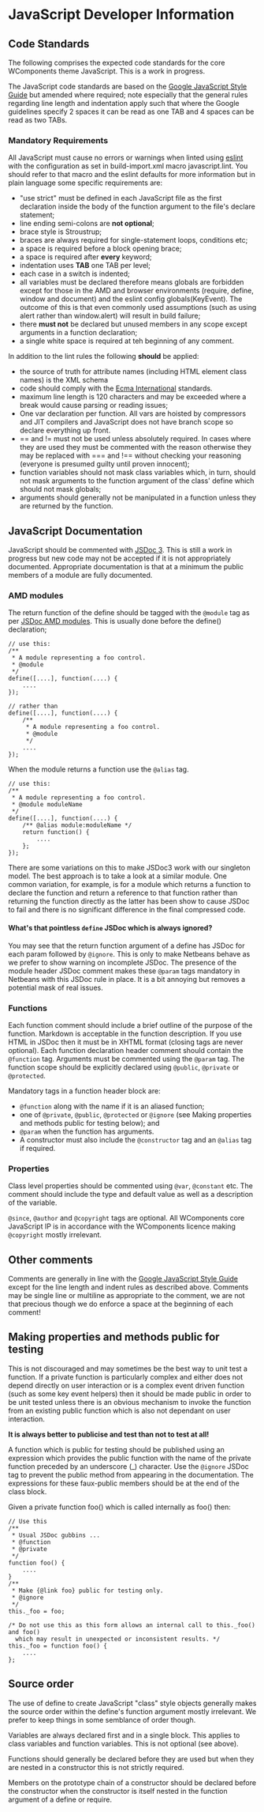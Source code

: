 # JavaScript Developer Information

## Code Standards
The following comprises the expected code standards for the core WComponents theme JavaScript. This is a work in
progress.

The JavaScript code standards are based on the [Google JavaScript Style Guide](https://google-styleguide.googlecode.com/svn/trunk/javascriptguide.xml)
but amended where required; note especially that the general rules regarding line length and indentation apply such that
where the Google guidelines specify 2 spaces it can be read as one TAB and 4 spaces can be read as two TABs.


### Mandatory Requirements

All JavaScript must cause no errors or warnings when linted using [eslint](http://http://eslint.org/) with the
configuration as set in build-import.xml macro javascript.lint. You should refer to that macro and the eslint defaults
for more information but in plain language some specific requirements are:

* "use strict" must be defined in each JavaScript file as the first declaration inside the body of the function argument
  to the file's declare statement;
* line ending semi-colons are **not optional**;
* brace style is Stroustrup;
* braces are always required for single-statement loops, conditions etc;
* a space is required before a block opening brace;
* a space is required after **every** keyword;
* indentation uses **TAB** one TAB per level;
* each case in a switch is indented;
* all variables must be declared therefore means globals are forbidden except for those in the AMD and browser
  environments (require, define, window and document) and the eslint config globals(KeyEvent). The outcome of this is
  that even commonly used assumptions (such as using alert rather than window.alert) will result in build failure;
* there **must not** be declared but unused members in any scope except arguments in a function declaration;
* a single white space is required at teh beginning of any comment.

In addition to the lint rules the following **should** be applied:

* the source of truth for attribute names (including HTML element class names) is the XML schema
* code should comply with the [Ecma International](http://www.ecma-international.org/publications/standards/Ecma-262.htm)
  standards.
* maximum line length is 120 characters and may be exceeded where a break would cause parsing or reading issues;
* One var declaration per function. All vars are hoisted by compressors and JIT compilers and JavaScript does not have
branch scope so declare everything up front.
* == and != must not be used unless absolutely required. In cases where they are used they must be commented with the
reason otherwise they may be replaced with === and !== without checking your reasoning (everyone is presumed guilty
until proven innocent);
* function variables should not mask class variables which, in turn, should not mask arguments to the function argument
of the class' define which should not mask globals;
* arguments should generally not be manipulated in a function unless they are returned by the function.

## JavaScript Documentation

JavaScript should be commented with [JSDoc 3](http://usejsdoc.org/). This is still a work in progress but new code may
not be accepted if it is not appropriately documented. Appropriate documentation is that at a minimum the public members
of a module are fully documented.

### AMD modules
The return function of the define should be tagged with the `@module` tag as per
[JSDoc AMD modules](http://usejsdoc.org/howto-amd-modules.html). This is usually done before the define() declaration;

    // use this:
    /**
     * A module representing a foo control.
     * @module
     */
    define([....], function(....) {
        ....
    });

    // rather than
    define([....], function(....) {
        /**
         * A module representing a foo control.
         * @module
         */
        ....
    });

When the module returns a function use the `@alias` tag.

    // use this:
    /**
     * A module representing a foo control.
     * @module moduleName
     */
    define([....], function(....) {
        /** @alias module:moduleName */
        return function() {
            ....
        };
    });

There are some variations on this to make JSDoc3 work with our singleton model. The best approach is to take a look at a
similar module. One common variation, for example, is for a module which returns a function to declare the function and
return a reference to that function rather than returning the function directly as the latter has been show to cause
JSDoc to fail and there is no significant difference in the final compressed code.

#### What's that pointless `define` JSDoc which is always ignored?
You may see that the return function argument of a define has JSDoc for each param followed by `@ignore`. This is only
to make Netbeans behave as we prefer to show warning on incomplete JSDoc. The presence of the module header JSDoc
comment makes these `@param` tags mandatory in Netbeans with this JSDoc rule in place. It is a bit annoying but removes
a potential mask of real issues.

### Functions
Each function comment should include a brief outline of the purpose of the function. Markdown is acceptable in the
function description. If you use HTML in JSDoc then it must be in XHTML format (closing tags are never optional). Each
function declaration header comment should contain the `@function` tag.
Arguments must be commented using the `@param` tag. The function scope should be explicitly declared using `@public`,
`@private` or `@protected`.

Mandatory tags in a function header block are:

* `@function` along with the name if it is an aliased function;
* one of `@private`, `@public`, `@protected` or `@ignore` (see Making properties and methods public for testing below); and
* `@param` when the function has arguments.
* A constructor must also include the `@constructor` tag and an `@alias` tag if required.

### Properties
Class level properties should be commented using `@var`, `@constant` etc. The comment should include the type and default
value as well as a description of the variable.

`@since`, `@author` and `@copyright` tags are optional. All WComponents core JavaScript IP is in accordance with the
WComponents licence making `@copyright` mostly irrelevant.

## Other comments
Comments are generally in line with the [Google JavaScript Style Guide](https://google-styleguide.googlecode.com/svn/trunk/javascriptguide.xml)
except for the line length and indent rules as described above. Comments may be single line or multiline as appropriate
to the comment, we are not that precious though we do enforce a space at the beginning of each comment!

## Making properties and methods public for testing
This is not discouraged and may sometimes be the best way to unit test a function. If a private function is particularly
complex and either does not depend directly on user interaction or is a complex event driven function (such as some
key event helpers) then it should be made public in order to be unit tested unless there is an obvious mechanism to
invoke the function from an existing public function which is also not dependant on user interaction.

**It is always better to publicise and test than not to test at all!**

A function which is public for testing should be published using an expression which provides the public function with
the name of the private function preceded by an underscore (_) character. Use the `@ignore` JSDoc tag to prevent the
public method from appearing in the documentation. The expressions for these faux-public members should be at the end of
the class block.

Given a private function foo() which is called internally as foo() then:

    // Use this
    /**
     * Usual JSDoc gubbins ...
     * @function
     * @private
     */
    function foo() {
        ....
    }
    /**
     * Make {@link foo} public for testing only.
     * @ignore
     */
    this._foo = foo;

    /* Do not use this as this form allows an internal call to this._foo() and foo()
      which may result in unexpected or inconsistent results. */
    this._foo = function foo() {
        ....
    };

## Source order
The use of define to create JavaScript "class" style objects generally makes the source order within the define's
function argument mostly irrelevant. We prefer to keep things in some semblance of order though.

Variables are always declared first and in a single block. This applies to class variables and function variables. This
is not optional (see above).

Functions should generally be declared before they are used but when they are nested in a constructor this is not
strictly required.

Members on the prototype chain of a constructor should be declared before the constructor when the constructor is
itself nested in the function argument of a define or require.

